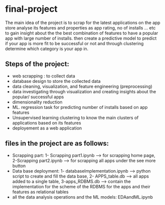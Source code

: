 # final-project
The main idea of the project is to scrap for the latest applications on the app store analyse its features and properties as app rating, no of installs ... etc to gain insight about the the best combination of features to have a popular app with large number of installs. then create a predictive model to predict if your app is more fit to be successful or not and through clustering determine which category is your app in.

## Steps of the project:
- web scrapping : to collect data
- database design to store the collected data
- data cleaning, visualization, and feature engineering (preprocessing)
- data investigating through visualization and creating insights about the popular/ successful apps
- dimensionality reduction
- ML. regression task for predicting number of installs based on app features
- Unsupervised learning clustering to know the main clusters of applications based on its features
- deployement as a web application

## files in the project are as follows:
- Scrapping part: 1- Scrapping part1.ipynb --> for scrapping home page, 2-Scrapping part2.ipynb --> for scrapping all apps under the see more button
- Data base deployment: 1- databaseImplementation.ipynb --> python script to create and fill the data base, 2- APPS_table.db --> all apps added to a single table, 3-apps_RDBMS.db --> contain the implementation for the scheme of the RDBMS for the apps and their features as relational tables 
- all the data analysis operations and the ML models: EDAandML.ipynb
